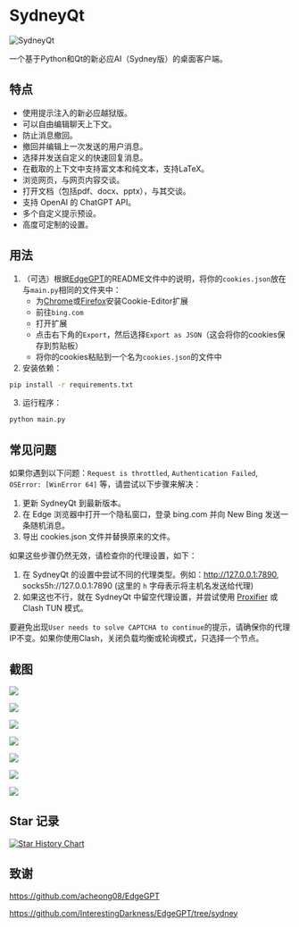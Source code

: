 # SydneyQt

![SydneyQt](https://socialify.git.ci/juzeon/SydneyQt/image?font=Inter&forks=1&logo=https%3A%2F%2Fupload.wikimedia.org%2Fwikipedia%2Fcommons%2F9%2F9c%2FBing_Fluent_Logo.svg&name=1&owner=1&pattern=Signal&stargazers=1&theme=Light)

一个基于Python和Qt的新必应AI（Sydney版）的桌面客户端。

## 特点

- 使用提示注入的新必应越狱版。
- 可以自由编辑聊天上下文。
- 防止消息撤回。
- 撤回并编辑上一次发送的用户消息。
- 选择并发送自定义的快速回复消息。
- 在截取的上下文中支持富文本和纯文本，支持LaTeX。
- 浏览网页，与网页内容交谈。
- 打开文档（包括pdf、docx、pptx），与其交谈。
- 支持 OpenAI 的 ChatGPT API。
- 多个自定义提示预设。
- 高度可定制的设置。

## 用法

1. （可选）根据[EdgeGPT](https://github.com/acheong08/EdgeGPT)的README文件中的说明，将你的`cookies.json`放在与`main.py`相同的文件夹中：
   - 为[Chrome](https://chrome.google.com/webstore/detail/cookie-editor/hlkenndednhfkekhgcdicdfddnkalmdm)或[Firefox](https://addons.mozilla.org/en-US/firefox/addon/cookie-editor/)安装Cookie-Editor扩展
   - 前往`bing.com`
   - 打开扩展
   - 点击右下角的`Export`，然后选择`Export as JSON`（这会将你的cookies保存到剪贴板）
   - 将你的cookies粘贴到一个名为`cookies.json`的文件中
2. 安装依赖：

```bash
pip install -r requirements.txt
```

3. 运行程序：

```bash
python main.py
```

## 常见问题

如果你遇到以下问题：`Request is throttled`, `Authentication Failed`, `OSError: [WinError 64]` 等，请尝试以下步骤来解决：

1. 更新 SydneyQt 到最新版本。
2. 在 Edge 浏览器中打开一个隐私窗口，登录 bing.com 并向 New Bing 发送一条随机消息。
3. 导出 cookies.json 文件并替换原来的文件。

如果这些步骤仍然无效，请检查你的代理设置，如下：

1. 在 SydneyQt 的设置中尝试不同的代理类型。例如：http://127.0.0.1:7890, socks5h://127.0.0.1:7890 (这里的 `h` 字母表示将主机名发送给代理)
2. 如果这也不行，就在 SydneyQt 中留空代理设置，并尝试使用 [Proxifier](https://www.proxifier.com/) 或 Clash TUN 模式。

要避免出现`User needs to solve CAPTCHA to continue`的提示，请确保你的代理IP不变。如果你使用Clash，关闭负载均衡或轮询模式，只选择一个节点。

## 截图

![](docs/1.png)

![](docs/2.png)

![](docs/3.png)

![](docs/4.png)

![](docs/5.png)

![](docs/6.png)

![](docs/7.png)

## Star 记录

[![Star History Chart](https://api.star-history.com/svg?repos=juzeon/SydneyQt&type=Date)](https://star-history.com/#juzeon/SydneyQt&Date)

## 致谢

<https://github.com/acheong08/EdgeGPT>

<https://github.com/InterestingDarkness/EdgeGPT/tree/sydney>